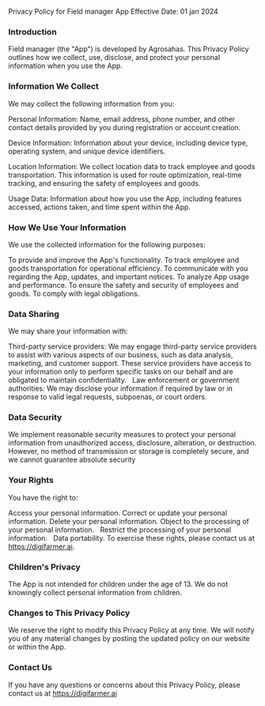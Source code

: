 Privacy Policy for Field manager App
Effective Date: 01 jan 2024

### Introduction

Field manager (the "App") is developed by Agrosahas. This Privacy Policy outlines how we collect, use, disclose, and protect your personal information when you use the App.

### Information We Collect

We may collect the following information from you:

Personal Information: Name, email address, phone number, and other contact details provided by you during registration or account creation.

Device Information: Information about your device, including device type, operating system, and unique device identifiers.

Location Information: We collect location data to track employee and goods transportation. This information is used for route optimization, real-time tracking, and ensuring the safety of employees and goods.

Usage Data: Information about how you use the App, including features accessed, actions taken, and time spent within the App.


### How We Use Your Information

We use the collected information for the following purposes:

To provide and improve the App's functionality.
To track employee and goods transportation for operational efficiency.
To communicate with you regarding the App, updates, and important notices.
To analyze App usage and performance.
To ensure the safety and security of employees and goods.
To comply with legal obligations.



### Data Sharing

We may share your information with:

Third-party service providers: We may engage third-party service providers to assist with various aspects of our business, such as data analysis, marketing, and customer support. These service providers have access to your information only to perform specific tasks on our behalf and are obligated to maintain confidentiality.   
Law enforcement or government authorities: We may disclose your information if required by law or in response to valid legal requests, subpoenas, or court orders.



### Data Security

We implement reasonable security measures to protect your personal information from unauthorized access, disclosure, alteration, or destruction. However, no method of transmission or storage is completely secure, and we cannot guarantee absolute security



### Your Rights

You have the right to:   

Access your personal information.
Correct or update your personal information.
Delete your personal information.
Object to the processing of your personal information.   
Restrict the processing of your personal information.   
Data portability.
To exercise these rights, please contact us at https://digifarmer.ai.


### Children's Privacy
The App is not intended for children under the age of 13. We do not knowingly collect personal information from children.


### Changes to This Privacy Policy
We reserve the right to modify this Privacy Policy at any time. We will notify you of any material changes by posting the updated policy on our website or within the App.   


### Contact Us
If you have any questions or concerns about this Privacy Policy, please contact us at https://digifarmer.ai
